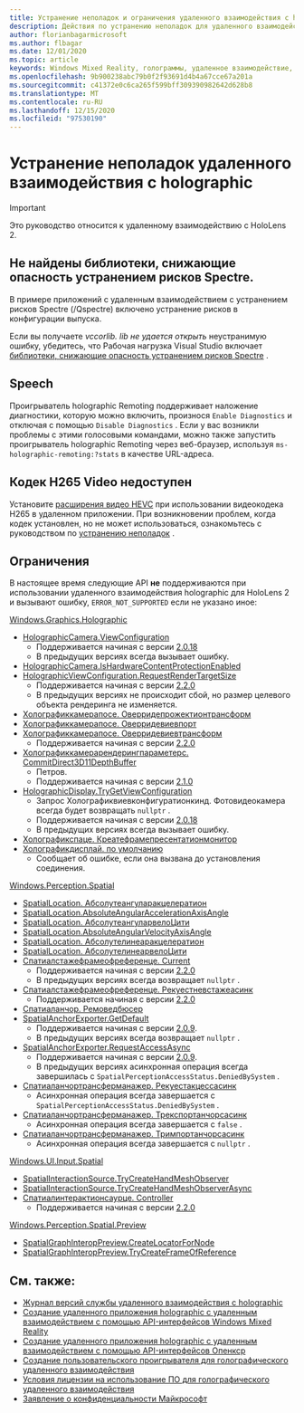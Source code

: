 ```yaml
---
title: Устранение неполадок и ограничения удаленного взаимодействия с holographic
description: Действия по устранению неполадок для удаленного взаимодействия holographic в HoloLens 2.
author: florianbagarmicrosoft
ms.author: flbagar
ms.date: 12/01/2020
ms.topic: article
keywords: Windows Mixed Reality, голограммы, удаленное взаимодействие, удаленная подготовка к просмотру сети, HoloLens, удаленные голограммы, устранение неполадок, Справка, гарнитура смешанной реальности, гарнитура Windows Mixed Reality, гарнитура виртуальной реальности
ms.openlocfilehash: 9b900238abc79b0f2f93691d4b4a67cce67a201a
ms.sourcegitcommit: c41372e0c6ca265f599bff309390982642d628b8
ms.translationtype: MT
ms.contentlocale: ru-RU
ms.lasthandoff: 12/15/2020
ms.locfileid: "97530190"
---
```

# <a name="holographic-remoting-troubleshooting"></a>Устранение неполадок удаленного взаимодействия с holographic

> [!IMPORTANT]
> Это руководство относится к удаленному взаимодействию с HoloLens 2.

## <a name="spectre-mitigated-libraries-not-found"></a>Не найдены библиотеки, снижающие опасность устранением рисков Spectre.

В примере приложений с удаленным взаимодействием с устранением рисков Spectre (/Qspectre) включено устранение рисков в конфигурации выпуска.

Если вы получаете *vccorlib. lib не удается открыть* неустранимую ошибку, убедитесь, что Рабочая нагрузка Visual Studio включает [библиотеки, снижающие опасность устранением рисков Spectre](https://aka.ms/Ofhn4c) .

## <a name="speech"></a>Speech

Проигрыватель holographic Remoting поддерживает наложение диагностики, которую можно включить, произнося ```Enable Diagnostics``` и отключая с помощью ```Disable Diagnostics``` . Если у вас возникли проблемы с этими голосовыми командами, можно также запустить проигрыватель holographic Remoting через веб-браузер, используя ```ms-holographic-remoting:?stats``` в качестве URL-адреса.

## <a name="h265-video-codec-not-available"></a>Кодек H265 Video недоступен

Установите [расширения видео HEVC](https://www.microsoft.com/p/hevc-video-extensions/9nmzlz57r3t7) при использовании видеокодека H265 в удаленном приложении. При возникновении проблем, когда кодек установлен, но не может использоваться, ознакомьтесь с руководством по [устранению неполадок](https://docs.microsoft.com/azure/remote-rendering/resources/troubleshoot#h265-codec-not-available) .

## <a name="limitations"></a>Ограничения

В настоящее время следующие API **не** поддерживаются при использовании удаленного взаимодействия holographic для HoloLens 2 и вызывают ошибку, ```ERROR_NOT_SUPPORTED``` если не указано иное:

[Windows.Graphics.Holographic](https://docs.microsoft.com/uwp/api/windows.graphics.holographic)

* [HolographicCamera.ViewConfiguration](https://docs.microsoft.com/uwp/api/windows.graphics.holographic.holographiccamera.viewconfiguration)
  - Поддерживается начиная с версии [2.0.18](holographic-remoting-version-history.md#v2.0.18)
  - В предыдущих версиях всегда вызывает ошибку.
* [HolographicCamera.IsHardwareContentProtectionEnabled](https://docs.microsoft.com/uwp/api/windows.graphics.holographic.holographiccamera.ishardwarecontentprotectionenabled#Windows_Graphics_Holographic_HolographicCamera_IsHardwareContentProtectionEnabled)
* [HolographicViewConfiguration.RequestRenderTargetSize](https://docs.microsoft.com/uwp/api/windows.graphics.holographic.holographicviewconfiguration.requestrendertargetsize#Windows_Graphics_Holographic_HolographicViewConfiguration_RequestRenderTargetSize_Windows_Foundation_Size_)
  - Поддерживается начиная с версии [2.2.0](holographic-remoting-version-history.md#v2.2.0)
  - В предыдущих версиях не происходит сбой, но размер целевого объекта рендеринга не изменяется.
* [Холографиккамерапосе. Оверридепрожектионтрансформ](https://docs.microsoft.com/uwp/api/windows.graphics.holographic.holographiccamerapose.overrideprojectiontransform)
* [Холографиккамерапосе. Оверридевиевпорт](https://docs.microsoft.com/uwp/api/windows.graphics.holographic.holographiccamerapose.overrideviewport)
* [Холографиккамерапосе. Оверридевиевтрансформ](https://docs.microsoft.com/uwp/api/windows.graphics.holographic.holographiccamerapose.overrideviewtransform)
  - Поддерживается начиная с версии [2.2.0](holographic-remoting-version-history.md#v2.2.0)
* [Холографиккамерарендерингпараметерс. CommitDirect3D11DepthBuffer](https://docs.microsoft.com/uwp/api/windows.graphics.holographic.holographiccamerarenderingparameters.commitdirect3d11depthbuffer#Windows_Graphics_Holographic_HolographicCameraRenderingParameters_CommitDirect3D11DepthBuffer_Windows_Graphics_DirectX_Direct3D11_IDirect3DSurface_)
  - Петров.
  - Поддерживается начиная с версии [2.1.0](holographic-remoting-version-history.md#v2.1.0)
* [HolographicDisplay.TryGetViewConfiguration](https://docs.microsoft.com/uwp/api/windows.graphics.holographic.holographicdisplay.trygetviewconfiguration)
  - Запрос Холографиквиевконфигуратионкинд. Фотовидеокамера всегда будет возвращать ```nullptr``` .
  - Поддерживается начиная с версии [2.0.18](holographic-remoting-version-history.md#v2.0.18)
  - В предыдущих версиях всегда вызывает ошибку.
* [Холографикспаце. Креатефрамепресентатионмонитор](https://docs.microsoft.com/uwp/api/windows.graphics.holographic.holographicspace.createframepresentationmonitor)
* [Холографикдисплай. по умолчанию](https://docs.microsoft.com/uwp/api/windows.graphics.holographic.holographicdisplay.getdefault#Windows_Graphics_Holographic_HolographicDisplay_GetDefault)
  - Сообщает об ошибке, если она вызвана до установления соединения.


[Windows.Perception.Spatial](https://docs.microsoft.com/uwp/api/windows.perception.spatial)

* [SpatialLocation. Абсолутеангуларакцелератион](https://docs.microsoft.com/uwp/api/windows.perception.spatial.spatiallocation.absoluteangularacceleration)
* [SpatialLocation.AbsoluteAngularAccelerationAxisAngle](https://docs.microsoft.com/uwp/api/windows.perception.spatial.spatiallocation.absoluteangularaccelerationaxisangle)
* [SpatialLocation. АбсолутеангуларвелоЦити](https://docs.microsoft.com/uwp/api/windows.perception.spatial.spatiallocation.absoluteangularvelocity)
* [SpatialLocation.AbsoluteAngularVelocityAxisAngle](https://docs.microsoft.com/uwp/api/windows.perception.spatial.spatiallocation.absoluteangularvelocityaxisangle)
* [SpatialLocation. Абсолутелинеаракцелератион](https://docs.microsoft.com/uwp/api/windows.perception.spatial.spatiallocation.absolutelinearacceleration)
* [SpatialLocation. АбсолутелинеарвелоЦити](https://docs.microsoft.com/uwp/api/windows.perception.spatial.spatiallocation.absolutelinearvelocity)
* [Спатиалстажефрамеофреференце. Current](https://docs.microsoft.com/uwp/api/windows.perception.spatial.spatialstageframeofreference.current)
  - Поддерживается начиная с версии [2.2.0](holographic-remoting-version-history.md#v2.2.0)
  - В предыдущих версиях всегда возвращает ```nullptr``` .
* [Спатиалстажефрамеофреференце. Рекуестневстажеасинк](https://docs.microsoft.com/uwp/api/windows.perception.spatial.spatialstageframeofreference.requestnewstageasync)
  - Поддерживается начиная с версии [2.2.0](holographic-remoting-version-history.md#v2.2.0)
* [Спатиаланчор. Ремоведбюсер](https://docs.microsoft.com/uwp/api/windows.perception.spatial.spatialanchor.removedbyuser)
* [SpatialAnchorExporter.GetDefault](https://docs.microsoft.com/uwp/api/windows.perception.spatial.spatialanchorexporter.getdefault
)
  - Поддерживается начиная с версии [2.0.9](holographic-remoting-version-history.md#v2.0.9). 
  - В предыдущих версиях всегда возвращает ```nullptr``` . 
* [SpatialAnchorExporter.RequestAccessAsync](https://docs.microsoft.com/uwp/api/windows.perception.spatial.spatialanchorexporter.requestaccessasync
)
  - Поддерживается начиная с версии [2.0.9](holographic-remoting-version-history.md#v2.0.9). 
  - В предыдущих версиях асинхронная операция всегда завершилась с ```SpatialPerceptionAccessStatus.DeniedBySystem``` .
* [Спатиаланчортрансферманажер. Рекуестакцессасинк](https://docs.microsoft.com/uwp/api/windows.perception.spatial.spatialanchortransfermanager.requestaccessasync#Windows_Perception_Spatial_SpatialAnchorTransferManager_RequestAccessAsync)
  - Асинхронная операция всегда завершается с ```SpatialPerceptionAccessStatus.DeniedBySystem``` .
* [Спатиаланчортрансферманажер. Трекспортанчорсасинк](https://docs.microsoft.com/uwp/api/windows.perception.spatial.spatialanchortransfermanager.tryexportanchorsasync#Windows_Perception_Spatial_SpatialAnchorTransferManager_TryExportAnchorsAsync_Windows_Foundation_Collections_IIterable_Windows_Foundation_Collections_IKeyValuePair_System_String_Windows_Perception_Spatial_SpatialAnchor___Windows_Storage_Streams_IOutputStream_)
  - Асинхронная операция всегда завершается с ```false``` .
* [Спатиаланчортрансферманажер. Тримпортанчорсасинк](https://docs.microsoft.com/uwp/api/windows.perception.spatial.spatialanchortransfermanager.tryimportanchorsasync
)
  - Асинхронная операция всегда завершается с ```nullptr``` .

[Windows.UI.Input.Spatial](https://docs.microsoft.com/uwp/api/windows.ui.input.spatial)

* [SpatialInteractionSource.TryCreateHandMeshObserver](https://docs.microsoft.com/uwp/api/windows.ui.input.spatial.spatialinteractionsource.trycreatehandmeshobserver#Windows_UI_Input_Spatial_SpatialInteractionSource_TryCreateHandMeshObserver)
* [SpatialInteractionSource.TryCreateHandMeshObserverAsync](https://docs.microsoft.com/uwp/api/windows.ui.input.spatial.spatialinteractionsource.trycreatehandmeshobserverasync)
* [Спатиалинтерактионсаурце. Controller](https://docs.microsoft.com/uwp/api/windows.ui.input.spatial.spatialinteractionsource.controller#Windows_UI_Input_Spatial_SpatialInteractionSource_Controller)
  - Поддерживается начиная с версии [2.2.0](holographic-remoting-version-history.md#v2.2.0)

[Windows.Perception.Spatial.Preview](https://docs.microsoft.com/uwp/api/windows.perception.spatial.preview)

* [SpatialGraphInteropPreview.CreateLocatorForNode](https://docs.microsoft.com/uwp/api/windows.perception.spatial.preview.spatialgraphinteroppreview.createlocatorfornode)
* [SpatialGraphInteropPreview.TryCreateFrameOfReference](https://docs.microsoft.com/uwp/api/windows.perception.spatial.preview.spatialgraphinteroppreview.trycreateframeofreference)

## <a name="see-also"></a>См. также:
* [Журнал версий службы удаленного взаимодействия с holographic](holographic-remoting-version-history.md)
* [Создание удаленного приложения holographic с удаленным взаимодействием с помощью API-интерфейсов Windows Mixed Reality](holographic-remoting-create-remote-wmr.md)
* [Создание удаленного приложения holographic с удаленным взаимодействием с помощью API-интерфейсов Опенкср](holographic-remoting-create-remote-openxr.md)
* [Создание пользовательского проигрывателя для голографического удаленного взаимодействия](holographic-remoting-create-player.md)
* [Условия лицензии на использование ПО для голографического удаленного взаимодействия](https://docs.microsoft.com/legal/mixed-reality/microsoft-holographic-remoting-software-license-terms)
* [Заявление о конфиденциальности Майкрософт](https://go.microsoft.com/fwlink/?LinkId=521839)
